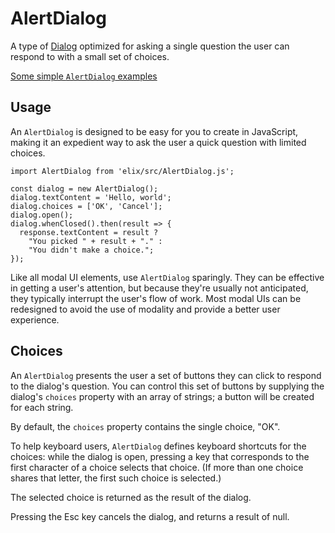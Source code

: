 # AlertDialog

A type of [Dialog](Dialog) optimized for asking a single question the user can respond to with a small set of choices.

[Some simple `AlertDialog` examples](/demos/alertDialog.html)

## Usage

An `AlertDialog` is designed to be easy for you to create in JavaScript, making it an expedient way to ask the user a quick question with limited choices.

    import AlertDialog from 'elix/src/AlertDialog.js';

    const dialog = new AlertDialog();
    dialog.textContent = 'Hello, world';
    dialog.choices = ['OK', 'Cancel'];
    dialog.open();
    dialog.whenClosed().then(result => {
      response.textContent = result ?
        "You picked " + result + "." :
        "You didn't make a choice.";
    });

Like all modal UI elements, use `AlertDialog` sparingly. They can be effective in getting a user's attention, but because they're usually not anticipated, they typically interrupt the user's flow of work. Most modal UIs can be redesigned to avoid the use of modality and provide a better user experience.


## Choices

An `AlertDialog` presents the user a set of buttons they can click to respond to the dialog's question. You can control this set of buttons by supplying the dialog's `choices` property with an array of strings; a button will be created for each string.

By default, the `choices` property contains the single choice, "OK".

To help keyboard users, `AlertDialog` defines keyboard shortcuts for the choices: while the dialog is open, pressing a key that corresponds to the first character of a choice selects that choice. (If more than one choice shares that letter, the first such choice is selected.)

The selected choice is returned as the result of the dialog.

Pressing the Esc key cancels the dialog, and returns a result of null.
